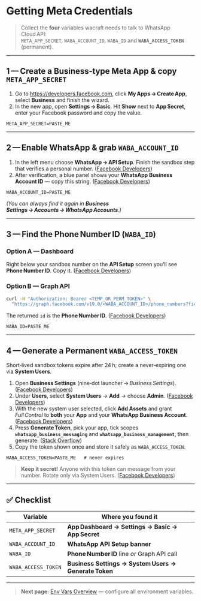 # Getting Meta Credentials

> Collect the **four** variables wacraft needs to talk to WhatsApp Cloud API:  
> `META_APP_SECRET`, `WABA_ACCOUNT_ID`, `WABA_ID` and **`WABA_ACCESS_TOKEN`** (permanent).

---

## 1 — Create a Business‑type Meta App & copy `META_APP_SECRET`

1. Go to <https://developers.facebook.com>, click **My Apps → Create App**, select **Business** and finish the wizard.
2. In the new app, open **Settings → Basic**. Hit **Show** next to **App Secret**, enter your Facebook password and copy the value.

```env
META_APP_SECRET=PASTE_ME
```

---

## 2 — Enable WhatsApp & grab `WABA_ACCOUNT_ID`

1. In the left menu choose **WhatsApp → API Setup**. Finish the sandbox step that verifies a personal number. ([Facebook Developers][1])
2. After verification, a blue panel shows your **WhatsApp Business Account ID** — copy this string. ([Facebook Developers][3])

```env
WABA_ACCOUNT_ID=PASTE_ME
```

_(You can always find it again in **Business Settings → Accounts → WhatsApp Accounts**.)_

---

## 3 — Find the Phone Number ID (`WABA_ID`)

### Option A — Dashboard

Right below your sandbox number on the **API Setup** screen you’ll see **Phone Number ID**. Copy it. ([Facebook Developers][4])

### Option B — Graph API

```bash
curl -H "Authorization: Bearer <TEMP_OR_PERM_TOKEN>" \
  "https://graph.facebook.com/v19.0/<WABA_ACCOUNT_ID>/phone_numbers?fields=id,display_phone_number"
```

The returned `id` is the **Phone Number ID**. ([Facebook Developers][5])

```env
WABA_ID=PASTE_ME
```

---

## 4 — Generate a Permanent `WABA_ACCESS_TOKEN`

Short‑lived sandbox tokens expire after 24 h; create a never‑expiring one via **System Users**.

1. Open **Business Settings** (nine‑dot launcher → _Business Settings_). ([Facebook Developers][6])
2. Under **Users**, select **System Users** → **Add** → choose **Admin**. ([Facebook Developers][6])
3. With the new system user selected, click **Add Assets** and grant _Full Control_ to **both** your **App** and your **WhatsApp Business Account**. ([Facebook Developers][6])
4. Press **Generate Token**, pick your app, tick scopes **`whatsapp_business_messaging`** and **`whatsapp_business_management`**, then generate. ([Stack Overflow][7])
5. Copy the token shown once and store it safely as `WABA_ACCESS_TOKEN`.

```env
WABA_ACCESS_TOKEN=PASTE_ME   # never expires
```

> **Keep it secret!** Anyone with this token can message from your number. Rotate only via System Users. ([Facebook Developers][6])

---

## ✅ Checklist

| Variable            | Where you found it                                    |
| ------------------- | ----------------------------------------------------- |
| `META_APP_SECRET`   | **App Dashboard → Settings → Basic → App Secret**     |
| `WABA_ACCOUNT_ID`   | **WhatsApp API Setup banner**                         |
| `WABA_ID`           | **Phone Number ID** line _or_ Graph API call          |
| `WABA_ACCESS_TOKEN` | **Business Settings → System Users → Generate Token** |

---

> **Next page:** [Env Vars Overview](config/env-vars.md) — configure all environment variables.

[1]: https://developers.facebook.com/docs/whatsapp/cloud-api/get-started/?utm_source=chatgpt.com "Get Started - Cloud API - Meta for Developers - Facebook"
[3]: https://developers.facebook.com/docs/marketing-api/reference/business/owned_whatsapp_business_accounts/?utm_source=chatgpt.com "Business Owned Whatsapp Business Accounts - Meta for Developers"
[4]: https://developers.facebook.com/docs/whatsapp/cloud-api/reference/phone-numbers/?utm_source=chatgpt.com "Phone Numbers - Cloud API - Meta for Developers"
[5]: https://developers.facebook.com/docs/whatsapp/business-management-api/manage-phone-numbers/?utm_source=chatgpt.com "Retrieve Phone Numbers - WhatsApp Business Management API"
[6]: https://developers.facebook.com/blog/post/2022/12/05/auth-tokens/?utm_source=chatgpt.com "Using Authorization Tokens for the WhatsApp Business Platform"
[7]: https://stackoverflow.com/questions/72685327/how-to-get-permanent-token-for-using-whatsapp-cloud-api?utm_source=chatgpt.com "How to get permanent token for using whatsapp cloud api?"
